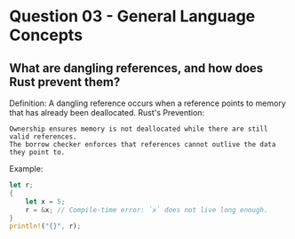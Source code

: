 # Question 03 - General Language Concepts

## What are dangling references, and how does Rust prevent them?

Definition: A dangling reference occurs when a reference points to memory that has already been deallocated.
Rust's Prevention:

    Ownership ensures memory is not deallocated while there are still valid references.
    The borrow checker enforces that references cannot outlive the data they point to.

Example:
```rust
let r;
{
    let x = 5;
    r = &x; // Compile-time error: `x` does not live long enough.
}
println!("{}", r);

```